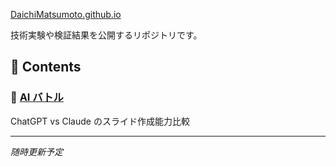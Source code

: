 [DaichiMatsumoto.github.io](https://daichimatsumoto.github.io)

技術実験や検証結果を公開するリポジトリです。

## 📂 Contents

### 🤖 [AI バトル](./AIバトル/)

ChatGPT vs Claude のスライド作成能力比較

---

_随時更新予定_
